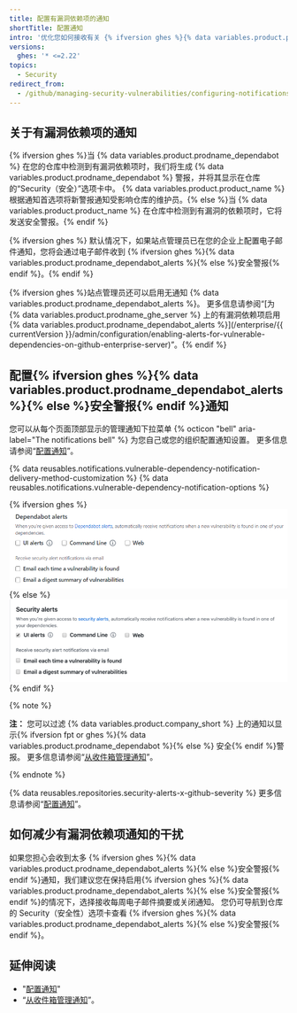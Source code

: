 ```yaml
---
title: 配置有漏洞依赖项的通知
shortTitle: 配置通知
intro: '优化您如何接收有关 {% ifversion ghes %}{% data variables.product.prodname_dependabot %}{% else %}安全{% endif %}警报的通知。'
versions:
  ghes: '* <=2.22'
topics:
  - Security
redirect_from:
  - /github/managing-security-vulnerabilities/configuring-notifications-for-vulnerable-dependencies
---
```


<!--See /content/code-security/supply-chain-security/configuring-notifications-for-vulnerable-dependencies for the current version of this article -->

## 关于有漏洞依赖项的通知

{% ifversion ghes %}当 {% data variables.product.prodname_dependabot %} 在您的仓库中检测到有漏洞依赖项时，我们将生成 {% data variables.product.prodname_dependabot %} 警报，并将其显示在仓库的“Security（安全）”选项卡中。 {% data variables.product.product_name %} 根据通知首选项将新警报通知受影响仓库的维护员。{% else %}当 {% data variables.product.product_name %} 在仓库中检测到有漏洞的依赖项时，它将发送安全警报。{% endif %}

{% ifversion ghes %}
默认情况下，如果站点管理员已在您的企业上配置电子邮件通知，您将会通过电子邮件收到 {% ifversion ghes %}{% data variables.product.prodname_dependabot_alerts %}{% else %}安全警报{% endif %}。{% endif %}

{% ifversion ghes %}站点管理员还可以启用无通知 {% data variables.product.prodname_dependabot_alerts %}。 更多信息请参阅“[为 {% data variables.product.prodname_ghe_server %} 上的有漏洞依赖项启用 {% data variables.product.prodname_dependabot_alerts %}](/enterprise/{{ currentVersion }}/admin/configuration/enabling-alerts-for-vulnerable-dependencies-on-github-enterprise-server)”。{% endif %}

## 配置{% ifversion ghes %}{% data variables.product.prodname_dependabot_alerts %}{% else %}安全警报{% endif %}通知

您可以从每个页面顶部显示的管理通知下拉菜单 {% octicon "bell" aria-label="The notifications bell" %} 为您自己或您的组织配置通知设置。 更多信息请参阅“[配置通知](/github/managing-subscriptions-and-notifications-on-github/configuring-notifications#choosing-your-notification-settings)”。

{% data reusables.notifications.vulnerable-dependency-notification-delivery-method-customization %}
{% data reusables.notifications.vulnerable-dependency-notification-options %}

{% ifversion ghes %}
  ![{% data variables.product.prodname_dependabot_alerts %} 选项](/assets/images/help/notifications-v2/dependabot-alerts-options.png)
{% else %}
  ![安全警报选项](/assets/images/help/notifications-v2/security-alerts-options.png)
{% endif %}

{% note %}

**注：** 您可以过滤 {% data variables.product.company_short %} 上的通知以显示{% ifversion fpt or ghes %}{% data variables.product.prodname_dependabot %}{% else %} 安全{% endif %}警报。 更多信息请参阅“[从收件箱管理通知](/github/managing-subscriptions-and-notifications-on-github/managing-notifications-from-your-inbox#dependabot-custom-filters)”。

{% endnote %}

{% data reusables.repositories.security-alerts-x-github-severity %} 更多信息请参阅“[配置通知](/github/managing-subscriptions-and-notifications-on-github/configuring-notifications#filtering-email-notifications)”。

## 如何减少有漏洞依赖项通知的干扰

如果您担心会收到太多 {% ifversion ghes %}{% data variables.product.prodname_dependabot_alerts %}{% else %}安全警报{% endif %}通知，我们建议您在保持启用{% ifversion ghes %}{% data variables.product.prodname_dependabot_alerts %}{% else %}安全警报{% endif %}的情况下，选择接收每周电子邮件摘要或关闭通知。 您仍可导航到仓库的 Security（安全性）选项卡查看 {% ifversion ghes %}{% data variables.product.prodname_dependabot_alerts %}{% else %}安全警报{% endif %}。

## 延伸阅读

- "[配置通知](/github/managing-subscriptions-and-notifications-on-github/configuring-notifications)"
- “[从收件箱管理通知](/github/managing-subscriptions-and-notifications-on-github/managing-notifications-from-your-inbox#supported-is-queries)”。
